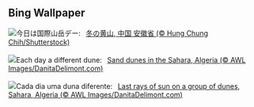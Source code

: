 ## Bing Wallpaper
![](https://www.bing.com/th?id=OHR.MountainDayChina_JA-JP0160517596_UHD.jpg&w=1000)今日は国際山岳デー:&nbsp;&ensp;[冬の黄山, 中国 安徽省 (© Hung Chung Chih/Shutterstock)](https://www.bing.com/th?id=OHR.MountainDayChina_JA-JP0160517596_UHD.jpg)
<br><br/>
![](https://www.bing.com/th?id=OHR.SaharaDunes_EN-GB4602416366_UHD.jpg&w=1000)Each day a different dune:&nbsp;&ensp;[Sand dunes in the Sahara, Algeria (© AWL Images/DanitaDelimont.com)](https://www.bing.com/th?id=OHR.SaharaDunes_EN-GB4602416366_UHD.jpg)
<br><br/>
![](https://www.bing.com/th?id=OHR.SaharaDunes_PT-BR0559111753_UHD.jpg&w=1000)Cada dia uma duna diferente:&nbsp;&ensp;[Last rays of sun on a group of dunes, Sahara, Algeria (© AWL Images/DanitaDelimont.com)](https://www.bing.com/th?id=OHR.SaharaDunes_PT-BR0559111753_UHD.jpg)
<br><br/>
